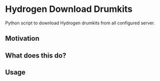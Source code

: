 # Hydrogen Download Drumkits
Python script to download Hydrogen drumkits from all configured server.

## Motivation

## What does this do?

## Usage
